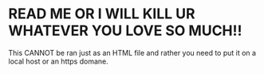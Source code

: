 # READ ME OR I WILL KILL UR WHATEVER YOU LOVE SO MUCH!!
This CANNOT be ran just as an HTML file and rather you need to put it on a local host or an https domane.
